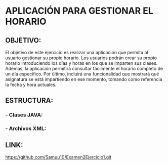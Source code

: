 # APLICACIÓN PARA GESTIONAR EL HORARIO

## OBJETIVO:
El objetivo de este ejercicio es realizar una aplicación que permita al usuario gestionar su propio horario.
Los usuarios podrán crear su propio horario introduciendo los días y horas en los que se imparten sus clases. 
Además, la aplicación permitirá consultar fácilmente el horario completo de un día específico. 
Por último, incluirá una funcionalidad que mostrará qué asignatura se está impartiendo en ese momento, tomando como referencia la fecha y hora actuales.

## ESTRUCTURA:

### - Clases JAVA:
### - Archivos XML:

## LINK:
https://github.com/Samuu10/Examen2Ejercicio1.git
